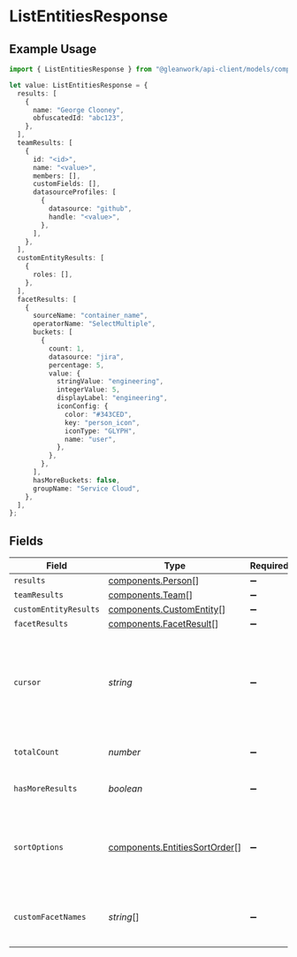 # ListEntitiesResponse

## Example Usage

```typescript
import { ListEntitiesResponse } from "@gleanwork/api-client/models/components";

let value: ListEntitiesResponse = {
  results: [
    {
      name: "George Clooney",
      obfuscatedId: "abc123",
    },
  ],
  teamResults: [
    {
      id: "<id>",
      name: "<value>",
      members: [],
      customFields: [],
      datasourceProfiles: [
        {
          datasource: "github",
          handle: "<value>",
        },
      ],
    },
  ],
  customEntityResults: [
    {
      roles: [],
    },
  ],
  facetResults: [
    {
      sourceName: "container_name",
      operatorName: "SelectMultiple",
      buckets: [
        {
          count: 1,
          datasource: "jira",
          percentage: 5,
          value: {
            stringValue: "engineering",
            integerValue: 5,
            displayLabel: "engineering",
            iconConfig: {
              color: "#343CED",
              key: "person_icon",
              iconType: "GLYPH",
              name: "user",
            },
          },
        },
      ],
      hasMoreBuckets: false,
      groupName: "Service Cloud",
    },
  ],
};
```

## Fields

| Field                                                                                                                     | Type                                                                                                                      | Required                                                                                                                  | Description                                                                                                               |
| ------------------------------------------------------------------------------------------------------------------------- | ------------------------------------------------------------------------------------------------------------------------- | ------------------------------------------------------------------------------------------------------------------------- | ------------------------------------------------------------------------------------------------------------------------- |
| `results`                                                                                                                 | [components.Person](../../models/components/person.md)[]                                                                  | :heavy_minus_sign:                                                                                                        | N/A                                                                                                                       |
| `teamResults`                                                                                                             | [components.Team](../../models/components/team.md)[]                                                                      | :heavy_minus_sign:                                                                                                        | N/A                                                                                                                       |
| `customEntityResults`                                                                                                     | [components.CustomEntity](../../models/components/customentity.md)[]                                                      | :heavy_minus_sign:                                                                                                        | N/A                                                                                                                       |
| `facetResults`                                                                                                            | [components.FacetResult](../../models/components/facetresult.md)[]                                                        | :heavy_minus_sign:                                                                                                        | N/A                                                                                                                       |
| `cursor`                                                                                                                  | *string*                                                                                                                  | :heavy_minus_sign:                                                                                                        | Pagination cursor. A previously received opaque token representing the position in the overall results at which to start. |
| `totalCount`                                                                                                              | *number*                                                                                                                  | :heavy_minus_sign:                                                                                                        | The total number of entities available                                                                                    |
| `hasMoreResults`                                                                                                          | *boolean*                                                                                                                 | :heavy_minus_sign:                                                                                                        | Whether or not more entities can be fetched.                                                                              |
| `sortOptions`                                                                                                             | [components.EntitiesSortOrder](../../models/components/entitiessortorder.md)[]                                            | :heavy_minus_sign:                                                                                                        | Sort options from EntitiesSortOrder supported for this response. Default is empty list.                                   |
| `customFacetNames`                                                                                                        | *string*[]                                                                                                                | :heavy_minus_sign:                                                                                                        | list of Person attributes that are custom setup by deployment                                                             |